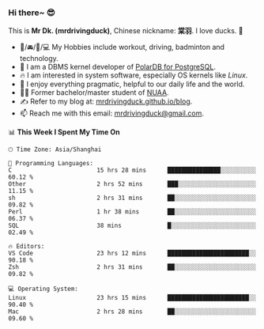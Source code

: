 ### Hi there~ 😎

This is **Mr Dk. (mrdrivingduck)**, Chinese nickname: **棠羽**. I love ducks. 🦆

- 💪/🚘/🏸/💻 My Hobbies include workout, driving, badminton and technology.
- 🍊 I am a DBMS kernel developer of [PolarDB for PostgreSQL](https://github.com/ApsaraDB/PolarDB-for-PostgreSQL).
- 🔥 I am interested in system software, especially OS kernels like *Linux*.
- 🔧 I enjoy everything pragmatic, helpful to our daily life and the world.
- 👨‍🎓 Former bachelor/master student of [NUAA](https://en.wikipedia.org/wiki/Nanjing_University_of_Aeronautics_and_Astronautics).
- ✍ Refer to my blog at: [mrdrivingduck.github.io/blog](https://mrdrivingduck.github.io/blog/).
- 📫 Reach me with this email: [mrdrivingduck@gmail.com](mailto:mrdrivingduck@gmail.com).

<!--START_SECTION:waka-->
📊 **This Week I Spent My Time On** 

```text
🕑︎ Time Zone: Asia/Shanghai

💬 Programming Languages: 
C                        15 hrs 28 mins      ███████████████░░░░░░░░░░   60.12 % 
Other                    2 hrs 52 mins       ███░░░░░░░░░░░░░░░░░░░░░░   11.15 % 
sh                       2 hrs 31 mins       ██░░░░░░░░░░░░░░░░░░░░░░░   09.82 % 
Perl                     1 hr 38 mins        ██░░░░░░░░░░░░░░░░░░░░░░░   06.37 % 
SQL                      38 mins             █░░░░░░░░░░░░░░░░░░░░░░░░   02.49 % 

🔥 Editors: 
VS Code                  23 hrs 12 mins      ███████████████████████░░   90.18 % 
Zsh                      2 hrs 31 mins       ██░░░░░░░░░░░░░░░░░░░░░░░   09.82 % 

💻 Operating System: 
Linux                    23 hrs 15 mins      ███████████████████████░░   90.40 % 
Mac                      2 hrs 28 mins       ██░░░░░░░░░░░░░░░░░░░░░░░   09.60 % 
```


<!--END_SECTION:waka-->

<!-- ![Mr Dk.'s GitHub Stats](https://github-readme-stats.vercel.app/api?username=mrdrivingduck&count_private&show_icons=true&theme=buefy) -->

<!-- ![Most Used Languages](https://github-readme-stats.vercel.app/api/top-langs/?username=mrdrivingduck&exclude_repo=mips32-CPU,snort-tcp-socket&theme=buefy&layout=compact&langs_count=10) -->


<!--
**mrdrivingduck/mrdrivingduck** is a ✨ _special_ ✨ repository because its `README.md` (this file) appears on your GitHub profile.

Here are some ideas to get you started:

- 🔭 I’m currently working on ...
- 🌱 I’m currently learning ...
- 👯 I’m looking to collaborate on ...
- 🤔 I’m looking for help with ...
- 💬 Ask me about ...
- 📫 How to reach me: ...
- 😄 Pronouns: ...
- ⚡ Fun fact: ...
-->
